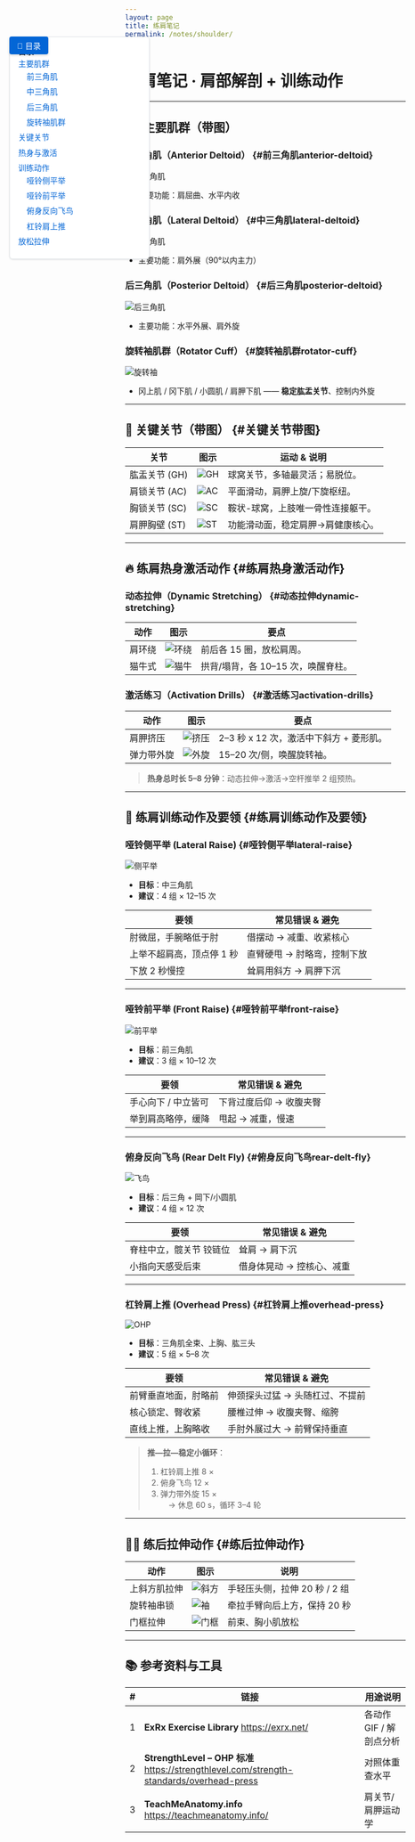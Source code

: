 ```yaml
---
layout: page
title: 练肩笔记
permalink: /notes/shoulder/
---
```


<!-- ----------  样式  ---------- -->
<style>
/* 目录按钮 */
#toc-toggle{
    position:fixed;
    top:120px;
    left:20px;
    z-index:1000;
    background:#0366d6;
    color:#fff;
    border:none;
    border-radius:4px;
    padding:6px 14px;
    font-size:14px;
    cursor:pointer;
    box-shadow:0 2px 4px rgba(0,0,0,0.15);
}

/* 侧边目录 */
#side-toc{
    position:fixed;
    top:120px;
    left:20px;
    width:220px;
    background:#ffffff;
    border:1px solid #e1e4e8;
    border-radius:6px;
    padding:15px;
    font-size:14px;
    line-height:1.6;
    box-shadow:0 1px 3px rgba(27,31,35,0.12);
    max-height:70vh;
    overflow-y:auto;
    transition:all 0.2s ease;
}
#side-toc.collapsed{display:none;}
#side-toc ul{list-style:none;padding-left:0;margin:0;}
#side-toc ul li{margin-bottom:5px;}
#side-toc ul li ul{margin-left:15px;}
#side-toc a{text-decoration:none;color:#0366d6;}
#side-toc a:hover{text-decoration:underline;}

/* 主体留白 */
.page-content{padding-left:260px;transition:padding-left 0.2s ease;}
body.toc-collapsed .page-content{padding-left:40px;}

/* 图片统一限制 */
.page-content img{
    max-width:480px;
    max-height:480px;
    width:auto;
    height:auto;
}
</style>

<!-- ----------  目录按钮  ---------- -->
<button id="toc-toggle">📑 目录</button>

<!-- ----------  JS 控制  ---------- -->
<script>
document.addEventListener('DOMContentLoaded',()=>{
    const toc = document.getElementById('side-toc');
    const btn = document.getElementById('toc-toggle');
    btn.addEventListener('click',()=>{
        toc.classList.toggle('collapsed');
        document.body.classList.toggle('toc-collapsed');
        btn.textContent = toc.classList.contains('collapsed') ? '📑 目录' : '✖ 关闭目录';
    });
});
</script>

<!-- ----------  侧边目录  ---------- -->
<div id="side-toc">
<strong>目录</strong>
<ul>
  <li><a href="#主要肌群带图">主要肌群</a>
    <ul>
      <li><a href="#前三角肌anterior-deltoid">前三角肌</a></li>
      <li><a href="#中三角肌lateral-deltoid">中三角肌</a></li>
      <li><a href="#后三角肌posterior-deltoid">后三角肌</a></li>
      <li><a href="#旋转袖肌群rotator-cuff">旋转袖肌群</a></li>
    </ul>
  </li>
  <li><a href="#关键关节带图">关键关节</a></li>
  <li><a href="#练肩热身激活动作">热身与激活</a></li>
  <li><a href="#练肩训练动作及要领">训练动作</a>
    <ul>
      <li><a href="#哑铃侧平举lateral-raise">哑铃侧平举</a></li>
      <li><a href="#哑铃前平举front-raise">哑铃前平举</a></li>
      <li><a href="#俯身反向飞鸟rear-delt-fly">俯身反向飞鸟</a></li>
      <li><a href="#杠铃肩上推overhead-press">杠铃肩上推</a></li>
    </ul>
  </li>
  <li><a href="#练后拉伸动作">放松拉伸</a></li>
</ul>
</div>

# 练肩笔记 · 肩部解剖 + 训练动作
---

## 🏋️‍♂️ 主要肌群（带图）

### 前三角肌（Anterior Deltoid） {#前三角肌anterior-deltoid}
![前三角肌](https://i.imgur.com/34f5Tfa.png)  
- 主要功能：肩屈曲、水平内收  

### 中三角肌（Lateral Deltoid） {#中三角肌lateral-deltoid}
![中三角肌](https://i.imgur.com/9uUFU6W.png)  
- 主要功能：肩外展（90°以内主力）  

### 后三角肌（Posterior Deltoid） {#后三角肌posterior-deltoid}
![后三角肌](https://i.imgur.com/rfb6h9b.png)  
- 主要功能：水平外展、肩外旋  

### 旋转袖肌群（Rotator Cuff） {#旋转袖肌群rotator-cuff}
![旋转袖](https://i.imgur.com/pzEcYVr.png)  
- 冈上肌 / 冈下肌 / 小圆肌 / 肩胛下肌 —— **稳定肱盂关节**、控制内外旋  

---

## 🦴 关键关节（带图） {#关键关节带图}

| 关节 | 图示 | 运动 & 说明 |
| --- | --- | --- |
| 肱盂关节 (GH) | ![GH](https://teachmeanatomy.info/wp-content/uploads/Articulating-Surfaces-of-the-Shoulder-Joint-600x481.jpg.webp) | 球窝关节，多轴最灵活；易脱位。 |
| 肩锁关节 (AC) | ![AC](https://teachmeanatomy.info/wp-content/uploads/Articulating-Surfaces-of-the-Acromioclavicular-Joint.jpg.webp) | 平面滑动，肩胛上旋/下旋枢纽。 |
| 胸锁关节 (SC) | ![SC](https://teachmeanatomy.info/wp-content/uploads/Articulating-Surfaces-of-the-Sternoclavicular-Joint-600x248.jpg.webp) | 鞍状-球窝，上肢唯一骨性连接躯干。 |
| 肩胛胸壁 (ST) | ![ST](https://i.imgur.com/zMxNYkG.png) | 功能滑动面，稳定肩胛→肩健康核心。 |

---

## 🔥 练肩热身激活动作 {#练肩热身激活动作}

### 动态拉伸（Dynamic Stretching） {#动态拉伸dynamic-stretching}

| 动作 | 图示 | 要点 |
| --- | --- | --- |
| 肩环绕 | ![环绕](https://i.imgur.com/BKXFcNK.png) | 前后各 15 圈，放松肩周。 |
| 猫牛式 | ![猫牛](https://commons.wikimedia.org/wiki/Special:FilePath/Yoga_at_Your_Park_-_Bitilasana.jpg) | 拱背/塌背，各 10–15 次，唤醒脊柱。 |

### 激活练习（Activation Drills） {#激活练习activation-drills}

| 动作 | 图示 | 要点 |
| --- | --- | --- |
| 肩胛挤压 | ![挤压](https://commons.wikimedia.org/wiki/Special:FilePath/Scapular_retraction_brace_FSHD.png) | 2–3 秒 x 12 次，激活中下斜方 + 菱形肌。 |
| 弹力带外旋 | ![外旋](https://i.imgur.com/HbV1iZ7.png) | 15–20 次/侧，唤醒旋转袖。 |

> **热身总时长 5–8 分钟**：动态拉伸→激活→空杆推举 2 组预热。

---

## 🎯 练肩训练动作及要领 {#练肩训练动作及要领}

### 哑铃侧平举 (Lateral Raise) {#哑铃侧平举lateral-raise}
![侧平举](https://i.imgur.com/3vWq4td.png)

- **目标**：中三角肌  
- **建议**：4 组 × 12–15 次  

| 要领 | 常见错误 & 避免 |
| --- | --- |
| 肘微屈，手腕略低于肘 | 借摆动 → 减重、收紧核心 |
| 上举不超肩高，顶点停 1 秒 | 直臂硬甩 → 肘略弯，控制下放 |
| 下放 2 秒慢控 | 耸肩用斜方 → 肩胛下沉 |

---

### 哑铃前平举 (Front Raise) {#哑铃前平举front-raise}
![前平举](https://i.imgur.com/2TkBimx.png)

- **目标**：前三角肌  
- **建议**：3 组 × 10–12 次  

| 要领 | 常见错误 & 避免 |
| --- | --- |
| 手心向下 / 中立皆可 | 下背过度后仰 → 收腹夹臀 |
| 举到肩高略停，缓降 | 甩起 → 减重，慢速 |

---

### 俯身反向飞鸟 (Rear Delt Fly) {#俯身反向飞鸟rear-delt-fly}
![飞鸟](https://i.imgur.com/Cc2j1vZ.png)

- **目标**：后三角 + 岡下/小圆肌  
- **建议**：4 组 × 12 次  

| 要领 | 常见错误 & 避免 |
| --- | --- |
| 脊柱中立，髋关节 铰链位 | 耸肩 → 肩下沉 |
| 小指向天感受后束 | 借身体晃动 → 控核心、减重 |

---

### 杠铃肩上推 (Overhead Press) {#杠铃肩上推overhead-press}
![OHP](https://i.imgur.com/yhG7qop.png)

- **目标**：三角肌全束、上胸、肱三头  
- **建议**：5 组 × 5–8 次  

| 要领 | 常见错误 & 避免 |
| --- | --- |
| 前臂垂直地面，肘略前 | 伸颈探头过猛 → 头随杠过、不提前 |
| 核心锁定、臀收紧 | 腰椎过伸 → 收腹夹臀、缩胯 |
| 直线上推，上胸略收 | 手肘外展过大 → 前臂保持垂直 |

> **推—拉—稳定小循环**：  
> 1. 杠铃肩上推 8 ×  
> 2. 俯身飞鸟 12 ×  
> 3. 弹力带外旋 15 ×  
>  → 休息 60 s，循环 3–4 轮

---

## 🧘‍♂️ 练后拉伸动作 {#练后拉伸动作}

| 动作 | 图示 | 说明 |
| --- | --- | --- |
| 上斜方肌拉伸 | ![斜方](https://img.youtube.com/vi/-r0eoFS7_5Q/0.jpg) | 手轻压头侧，拉伸 20 秒 / 2 组 |
| 旋转袖串锁 | ![袖](https://i.imgur.com/w0TCZoa.png) | 牵拉手臂向后上方，保持 20 秒 |
| 门框拉伸 | ![门框](https://i.imgur.com/hMo2t9y.png) | 前束、胸小肌放松 |

---

## 📚 参考资料与工具

| # | 链接 | 用途说明 |
| :-: | --- | --- |
| 1 | **ExRx Exercise Library** <https://exrx.net/> | 各动作 GIF / 解剖点分析 |
| 2 | **StrengthLevel – OHP 标准** <https://strengthlevel.com/strength-standards/overhead-press> | 对照体重查水平 |
| 3 | **TeachMeAnatomy.info** <https://teachmeanatomy.info/> | 肩关节/肩胛运动学 |


